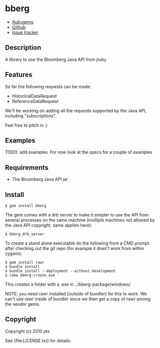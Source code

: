 # bberg

* [Rubygems](http://rubygems.org/gems/bberg)
* [Github](http://github.com/sundbp/bberg/)
* [Issue tracker](http://github.com/sundbp/bberg/issues)

## Description

A library to use the Bloomberg Java API from jruby

## Features

So far the following requests can be made:

* HistoricalDataRequest
* ReferenceDataRequest

We'll be working on adding all the requests supported by the Java API, including "subscriptions".

Feel free to pitch in :)

## Examples

  TODO: add examples. For now look at the specs for a couple of examples

## Requirements

* The Bloomberg Java API jar
  
## Install

    $ gem install bberg

The gem comes with a drb server to make it simpler to use the API from several processes on
the same machine (multiple machines not allowed by the Java API copyright, same applies here):

    $ bberg_drb_server

To create a stand alone executable do the following from a CMD prompt after checking out the 
git repo (for example it does't work from within cygwin):

    $ gem install rawr
    $ bundle install
    $ bundle install --deployment --without development
    $ rake bberg:create_exe

This creates a folder with a .exe in ../bberg-package/windows/

NOTE: you need rawr installed (outside of bundler) for this to work. We can't use
rawr inside of bundler since we then get a copy of rawr among the vendor gems.

## Copyright

Copyright (c) 2010 pts

See {file:LICENSE.txt} for details.
